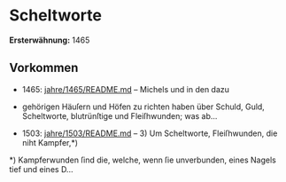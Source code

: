 # Scheltworte

**Ersterwähnung:** 1465

## Vorkommen
- 1465: [jahre/1465/README.md](../jahre/1465/README.md) – Michels und in den dazu
* gehörigen Häuſern und Höfen zu richten haben über
Schuld, Guld, Scheltworte, blutrünſtige und Fleiſhwunden;
was ab...
- 1503: [jahre/1503/README.md](../jahre/1503/README.md) – 3) Um Scheltworte, Fleiſhwunden, die niht Kampfer,*)

*) Kampferwunden ſind die, welche, wenn ſie unverbunden,
eines Nagels tief und eines D...

